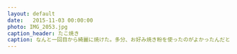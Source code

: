 ```yaml
---
layout: default
date:   2015-11-03 00:00:00
photo: IMG_2053.jpg
caption_header: たこ焼き
caption: なんと一回目から綺麗に焼けた。多分、お好み焼き粉を使ったのがよかったんだと思う。
---
```

